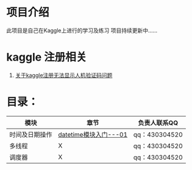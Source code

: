 # 项目介绍
此项目是自己在Kaggle上进行的学习及练习
项目持续更新中......

# kaggle 注册相关
1. [关于kaggle注册无法显示人机验证码问题](https://www.cnblogs.com/liuxiaomin/p/11785645.html)

# 目录：

|模块| 章节  | 负责人联系QQ |
| ------------- | ------------- | ------------- |
| 时间及日期操作 |[datetime模块入门---01]() | qq：430304520 |
| 多线程 | X| qq：430304520 |
| 调度器 | X| qq：430304520 |
